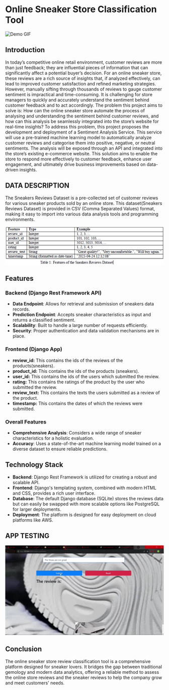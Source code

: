 # Online Sneaker Store Classification Tool

![Demo GIF](API_APP.gif)

## Introduction
In today’s competitive online retail environment, customer reviews are more than just feedback; they are influential pieces of information that can significantly affect a potential buyer’s decision. For an online sneaker store, these reviews are a rich source of insights that, if analyzed effectively, can lead to improved customer satisfaction and refined marketing strategies. However, manually sifting through thousands of reviews to gauge customer sentiment is impractical and time-consuming. It is challenging for store managers to quickly and accurately understand the sentiment behind customer feedback and to act accordingly. The problem this project aims to solve is: How can the online sneaker store automate the process of analysing and understanding the sentiment behind customer reviews, and how can this analysis be seamlessly integrated into the store’s website for real-time insights? To address this problem, this project proposes the development and deployment of a Sentiment Analysis Service. This service will use a pre-trained machine learning model to automatically analyze customer reviews and categorise them into positive, negative, or neutral sentiments. The analysis will be exposed through an API and integrated into the store’s existing e-commerce website. This solution aims to enable the store to respond more effectively to customer feedback, enhance user engagement, and ultimately drive business improvements based on data-driven insights.

## DATA DESCRIPTION
The Sneakers Reviews Dataset is a pre-collected set of customer reviews for various sneaker products sold by an online store. This dataset(Sneakers Reviews Dataset) is provided in CSV (Comma Separated Values) format, making it easy to import into various data analysis tools and programming environments.

![FEATURES OF THE SNEAKERS REVIEWS DATASET](image.png)

## Features

### Backend (Django Rest Framework API)
- **Data Endpoint**: Allows for retrieval and submission of sneakers data records.
- **Prediction Endpoint**: Accepts sneaker characteristics as input and returns a classified sentiment.
- **Scalability**: Built to handle a large number of requests efficiently.
- **Security**: Proper authentication and data validation mechanisms are in place.

### Frontend (Django App)
- **review_id:** This contains the ids of the reviews of the products(sneakers).
- **product_id:** This contains the ids of the products (sneakers).
- **user_id:** This contains the ids of the users which submitted the review.
- **rating:** This contains the ratings of the product by the user who submitted the review.
- **review_text:** This contains the texts the users submitted as a review of the product.
- **timestamp:** This contains the dates of which the reviews were submitted.

### Overall Features
- **Comprehensive Analysis**: Considers a wide range of sneaker characteristics for a holistic evaluation.
- **Accuracy**: Uses a state-of-the-art machine learning model trained on a diverse dataset to ensure reliable predictions.


## Technology Stack
- **Backend**: Django Rest Framework is utilized for creating a robust and scalable API.
- **Frontend**: Django's templating system, combined with modern HTML and CSS, provides a rich user interface.
- **Database**: The default Django database (SQLite) stores the reviews data but can easily be swapped with more scalable options like PostgreSQL for larger deployments.
- **Deployment**: The platform is designed for easy deployment on cloud platforms like AWS.

## APP TESTING

![Demo GIF](API_APP_USAGE.gif)

## Conclusion
The online sneaker store review classification tool is a comprehensive platform designed for sneaker lovers. It bridges the gap between traditional gemology and modern data analytics, offering a reliable method to assess the online store reviews and the sneaker reviews to help the company grow and meet customers' needs.

